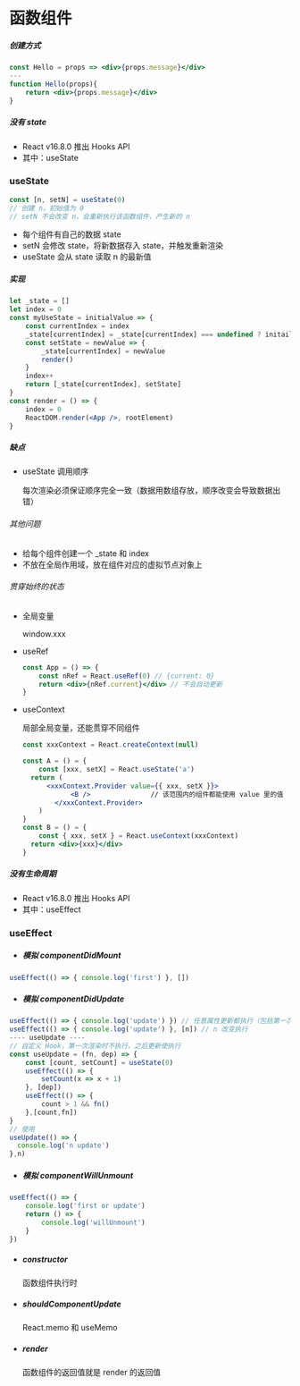 # 函数组件

##### 创建方式

```jsx
const Hello = props => <div>{props.message}</div>
---
function Hello(props){
    return <div>{props.message}</div>
}
```

##### 没有 state

* React v16.8.0 推出 Hooks API
* 其中：useState 

### useState

```javascript
const [n, setN] = useState(0)
// 创建 n，初始值为 0
// setN 不会改变 n，会重新执行该函数组件，产生新的 n
```

* 每个组件有自己的数据 state
* setN 会修改 state，将新数据存入 state，并触发重新渲染
* useState 会从 state 读取 n 的最新值

##### 实现

```jsx
let _state = []
let index = 0
const myUseState = initialValue => {
    const currentIndex = index
    _state[currentIndex] = _state[currentIndex] === undefined ? initailValue : _state[currentIndex]
    const setState = newValue => {
        _state[currentIndex] = newValue
        render()
    }
    index++
    return [_state[currentIndex], setState]
}
const render = () => {
    index = 0
    ReactDOM.render(<App />, rootElement)
}
```

##### 缺点

* useState 调用顺序

  每次渲染必须保证顺序完全一致（数据用数组存放，顺序改变会导致数据出错）

###### 其他问题

* 给每个组件创建一个 _state 和 index
* 不放在全局作用域，放在组件对应的虚拟节点对象上

###### 贯穿始终的状态

* 全局变量

  window.xxx

* useRef

  ```jsx
  const App = () => {
      const nRef = React.useRef(0) // {current: 0}
      return <div>{nRef.current}</div> // 不会自动更新
  }
  ```

* useContext

  局部全局变量，还能贯穿不同组件

  ```jsx
  const xxxContext = React.createContext(null)
  
  const A = () = {
      const [xxx, setX] = React.useState('a')
  	return (
      	<xxxContext.Provider value={{ xxx, setX }}>
              <B />               // 该范围内的组件都能使用 value 里的值 
          </xxxContext.Provider>
      )
  }
  const B = () = {
      const { xxx, setX } = React.useContext(xxxContext)
  	return <div>{xxx}</div>
  }
  ```

##### 没有生命周期

* React v16.8.0 推出 Hooks API
* 其中：useEffect

### useEffect

* ##### 模拟 componentDidMount

```javascript
useEffect(() => { console.log('first') }, [])
```

* ##### 模拟 componentDidUpdate

```javascript
useEffect(() => { console.log('update') }) // 任意属性更新都执行（包括第一次渲染时）
useEffect(() => { console.log('update') }, [n]) // n 改变执行
---- useUpdate ----
// 自定义 Hook，第一次渲染时不执行，之后更新使执行
const useUpdate = (fn, dep) => {
    const [count, setCount] = useState(0)
    useEffect(() => {
        setCount(x => x + 1)
    }, [dep])
    useEffect(() => {
        count > 1 && fn()
    },[count,fn])
}
// 使用
useUpdate(() => {
  console.log('n update')  
},n)
```

* ##### 模拟 componentWillUnmount

```javascript
useEffect(() => { 
    console.log('first or update')
    return () => {
        console.log('willUnmount')
    }
}) 
```

* ##### constructor

  函数组件执行时

* ##### shouldComponentUpdate

  React.memo 和 useMemo

* ##### render

  函数组件的返回值就是 render 的返回值

